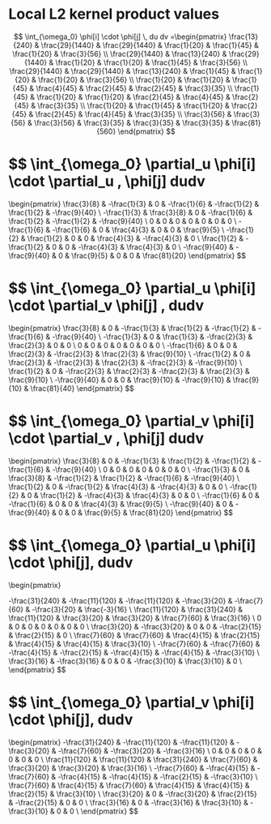 # Local L2 kernel product values

$$
\int_{\omega_0} \phi[i] \cdot \phi[j] \, du dv
=\begin{pmatrix}
\frac{13}{240} & \frac{29}{1440} & \frac{29}{1440} & \frac{1}{20} & \frac{1}{45} & \frac{1}{20} & \frac{3}{56} \\
\frac{29}{1440} & \frac{13}{240} & \frac{29}{1440} & \frac{1}{20} & \frac{1}{20} & \frac{1}{45} & \frac{3}{56} \\
\frac{29}{1440} & \frac{29}{1440} & \frac{13}{240} & \frac{1}{45} & \frac{1}{20} & \frac{1}{20} & \frac{3}{56} \\
\frac{1}{20} & \frac{1}{20} & \frac{1}{45} & \frac{4}{45} & \frac{2}{45} & \frac{2}{45} & \frac{3}{35} \\
\frac{1}{45} & \frac{1}{20} & \frac{1}{20} & \frac{2}{45} & \frac{4}{45} & \frac{2}{45} & \frac{3}{35} \\
\frac{1}{20} & \frac{1}{45} & \frac{1}{20} & \frac{2}{45} & \frac{2}{45} & \frac{4}{45} & \frac{3}{35} \\
\frac{3}{56} & \frac{3}{56} & \frac{3}{56} & \frac{3}{35} & \frac{3}{35} & \frac{3}{35} & \frac{81}{560}
\end{pmatrix}
$$

$$
\int_{\omega_0} \partial_u \phi[i] \cdot \partial_u \, \phi[j] dudv
=
\begin{pmatrix}
\frac{3}{8} & -\frac{1}{3} & 0 & -\frac{1}{6} & -\frac{1}{2} & \frac{1}{2} & -\frac{9}{40} \\
-\frac{1}{3} & \frac{3}{8} & 0 & -\frac{1}{6} & \frac{1}{2} & -\frac{1}{2} & -\frac{9}{40} \\
0 & 0 & 0 & 0 & 0 & 0 & 0 \\
-\frac{1}{6} & -\frac{1}{6} & 0 & \frac{4}{3} & 0 & 0 & \frac{9}{5} \\
-\frac{1}{2} & \frac{1}{2} & 0 & 0 & \frac{4}{3} & -\frac{4}{3} & 0 \\
\frac{1}{2} & -\frac{1}{2} & 0 & 0 & -\frac{4}{3} & \frac{4}{3} & 0 \\
-\frac{9}{40} & -\frac{9}{40} & 0 & \frac{9}{5} & 0 & 0 & \frac{81}{20}
\end{pmatrix}
$$

$$
\int_{\omega_0} \partial_u \phi[i] \cdot \partial_v \phi[j] \, dudv 
=
\begin{pmatrix}
\frac{3}{8} & 0 & -\frac{1}{3} & \frac{1}{2} & -\frac{1}{2} & -\frac{1}{6} & -\frac{9}{40} \\
-\frac{1}{3} & 0 & \frac{1}{3} & -\frac{2}{3} & \frac{2}{3} & 0 & 0 \\
0 & 0 & 0 & 0 & 0 & 0 & 0 \\
-\frac{1}{6} & 0 & 0 & \frac{2}{3} & -\frac{2}{3} & \frac{2}{3} & \frac{9}{10} \\
-\frac{1}{2} & 0 & \frac{2}{3} & -\frac{2}{3} & \frac{2}{3} & -\frac{2}{3} & -\frac{9}{10} \\
\frac{1}{2} & 0 & -\frac{2}{3} & \frac{2}{3} & -\frac{2}{3} & \frac{2}{3} & \frac{9}{10} \\
-\frac{9}{40} & 0 & 0 & \frac{9}{10} & -\frac{9}{10} & \frac{9}{10} & \frac{81}{40}
\end{pmatrix}
$$

$$
\int_{\omega_0} \partial_v \phi[i] \cdot \partial_v \, \phi[j] dudv
=
\begin{pmatrix}
\frac{3}{8} & 0 & -\frac{1}{3} & \frac{1}{2} & -\frac{1}{2} & -\frac{1}{6} & -\frac{9}{40} \\
0 & 0 & 0 & 0 & 0 & 0 & 0 \\
-\frac{1}{3} & 0 & \frac{3}{8} & -\frac{1}{2}  & \frac{1}{2} & -\frac{1}{6} & -\frac{9}{40} \\
\frac{1}{2} & 0 & -\frac{1}{2} & \frac{4}{3} & -\frac{4}{3} & 0 & 0 \\
-\frac{1}{2} & 0 & \frac{1}{2} & -\frac{4}{3} & \frac{4}{3} & 0 & 0 \\
-\frac{1}{6} & 0 & -\frac{1}{6} & 0 & 0 & \frac{4}{3} & \frac{9}{5} \\
-\frac{9}{40} & 0 & -\frac{9}{40} & 0 & 0 & \frac{9}{5} & \frac{81}{20}
\end{pmatrix}
$$


$$
\int_{\omega_0} \partial_u \phi[i] \cdot \phi[j]\, dudv 
=
\begin{pmatrix}

-\frac{31}{240} & -\frac{11}{120} & -\frac{11}{120} & -\frac{3}{20} & -\frac{7}{60} & -\frac{3}{20} & \frac{-3}{16} \\
\frac{11}{120} & \frac{31}{240} & \frac{11}{120} & \frac{3}{20} & \frac{3}{20} & \frac{7}{60} & \frac{3}{16} \\
0 & 0 & 0 & 0 & 0 & 0 & 0 \\
\frac{3}{20} & -\frac{3}{20} & 0 & 0 & -\frac{2}{15} & \frac{2}{15} & 0 \\
\frac{7}{60} & \frac{7}{60} & \frac{4}{15} & \frac{2}{15} & \frac{4}{15} & \frac{4}{15} & \frac{3}{10} \\
-\frac{7}{60} & -\frac{7}{60} & -\frac{4}{15} & -\frac{2}{15} & -\frac{4}{15} & -\frac{4}{15} & -\frac{3}{10} \\
\frac{3}{16} & -\frac{3}{16} & 0 & 0 & -\frac{3}{10} & \frac{3}{10} & 0 \\
\end{pmatrix}
$$

$$
\int_{\omega_0} \partial_v \phi[i] \cdot \phi[j]\, dudv 
=
\begin{pmatrix}
-\frac{31}{240} & -\frac{11}{120} & -\frac{11}{120} & -\frac{3}{20} & -\frac{7}{60} & -\frac{3}{20} & -\frac{3}{16} \\
0 & 0 & 0 & 0 & 0 & 0 & 0 \\
\frac{11}{120} & \frac{11}{120} & \frac{31}{240} & \frac{7}{60} & \frac{3}{20} & \frac{3}{20} & \frac{3}{16} \\
-\frac{7}{60} & -\frac{4}{15} & -\frac{7}{60} & -\frac{4}{15} & -\frac{4}{15} & -\frac{2}{15} & -\frac{3}{10} \\
\frac{7}{60} & \frac{4}{15} & \frac{7}{60} & \frac{4}{15} & \frac{4}{15} & \frac{2}{15} & \frac{3}{10} \\
\frac{3}{20} & 0 & -\frac{3}{20} & \frac{2}{15} & -\frac{2}{15} & 0 & 0 \\
\frac{3}{16} & 0 & -\frac{3}{16} & \frac{3}{10} & -\frac{3}{10} & 0 & 0 \\
\end{pmatrix}
$$

